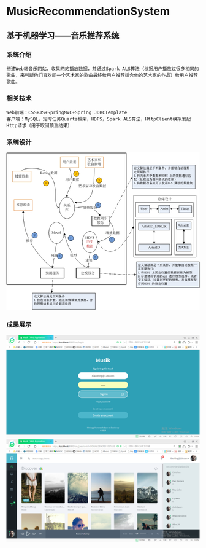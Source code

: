 # MusicRecommendationSystem
## 基于机器学习——音乐推荐系统  
### 系统介绍  
    搭建Web端音乐网站，收集网站播放数据，并通过Spark ALS算法（根据用户播放过很多相同的歌曲，来判断他们喜欢同一个艺术家的歌曲最终给用户推荐适合他的艺术家的作品）给用户推荐歌曲。
### 相关技术  
    Web前端：CSS+JS+SpringMVC+Spring JDBCTemplate  
    客户端：MySQL，定时任务Quartz框架，HDFS，Spark ALS算法，HttpClient模拟发起Http请求（用于取回预测结果）  
### 系统设计  
<div align=center><img src="https://github.com/Geogy-fjq/MusicRecommendationSystem/blob/master/READMEPhoto/架构图.jpg" width="600"></div>
  
### 成果展示  
<div align=center><img src="https://github.com/Geogy-fjq/MusicRecommendationSystem/blob/master/READMEPhoto/p2.png" width="800"></div>  
<div align=center><img src="https://github.com/Geogy-fjq/MusicRecommendationSystem/blob/master/READMEPhoto/p4.png" width="800"></div>  

